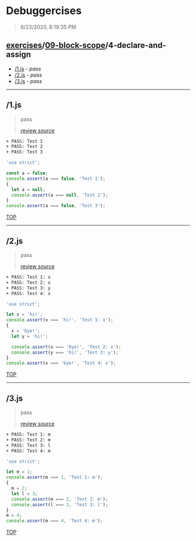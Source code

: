 # Debuggercises 

> 6/23/2020, 8:19:35 PM 

## [exercises](../../README.md)/[09-block-scope](../README.md)/4-declare-and-assign 

- [/1.js](#1js) - _pass_ 
- [/2.js](#2js) - _pass_ 
- [/3.js](#3js) - _pass_ 
---

## /1.js 

> pass 
>
> [review source](../../../exercises/09-block-scope/4-declare-and-assign/1.js)

```txt
+ PASS: Test 1
+ PASS: Test 2
+ PASS: Test 3
```

```js
'use strict';

const a = false;
console.assert(a === false, 'Test 1');
{
  let a = null;
  console.assert(a === null, 'Test 2');
}
console.assert(a === false, 'Test 3');

```

[TOP](#debuggercises)

---

## /2.js 

> pass 
>
> [review source](../../../exercises/09-block-scope/4-declare-and-assign/2.js)

```txt
+ PASS: Test 1: x
+ PASS: Test 2: x
+ PASS: Test 3: y
+ PASS: Test 4: x
```

```js
'use strict';

let x = 'hi!';
console.assert(x === 'hi!', 'Test 1: x');
{
  x = 'bye!';
  let y = 'hi!';

  console.assert(x === 'bye!', 'Test 2: x');
  console.assert(y === 'hi!', 'Test 3: y');
}
console.assert(x === 'bye!', 'Test 4: x');

```

[TOP](#debuggercises)

---

## /3.js 

> pass 
>
> [review source](../../../exercises/09-block-scope/4-declare-and-assign/3.js)

```txt
+ PASS: Test 1: m
+ PASS: Test 2: m
+ PASS: Test 3: l
+ PASS: Test 4: m
```

```js
'use strict';

let m = 1;
console.assert(m === 1, 'Test 1: m');
{
  m = 2;
  let l = 3;
  console.assert(m === 2, 'Test 2: m');
  console.assert(l === 3, 'Test 3: l');
}
m = 4;
console.assert(m === 4, 'Test 4: m');

```

[TOP](#debuggercises)

